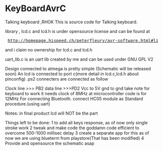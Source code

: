 KeyBoardAvrC
============

Talking keyboard ,RHOK
This is source code for Talking keyboard. 

library , lcd.c and lcd.h is under opensource license and can be found at <pre> http://homepage.hispeed.ch/peterfleury/avr-software.html#libs </pre> and i claim no ownership for lcd.c and lcd.h

uart_lib.c is an uart lib created by me and can be used under GNU GPL V2

Design connected to atmega is pretty simple (Schematic will be released soon)
An lcd is connected to port c(more detail in lcd.c,lcd.h about pinconfig) .ps2 connecters are connected as follow

Clock line >>> PB2
data line >>>PD2
Vcc to 5V
gnd to gnd
 take note for keyboard to work it needs clock of 8MHz at microcontroller
code is for 12MHz
For connecting Bluetooth.
connect HC05 module as Standard procedure.(using uart)

Notes:
in final product lcd will NOT be the part

Things left to be done:
1 to add all keys response, as of now only single stroke work
2 tweak and make code the goddamn code efficient to overcome 500-1000 millisec delay
3 create a separate app for this as of now we are using blueterm from playstore(That has been modified)
4 Provide and opensource the schematic asap

